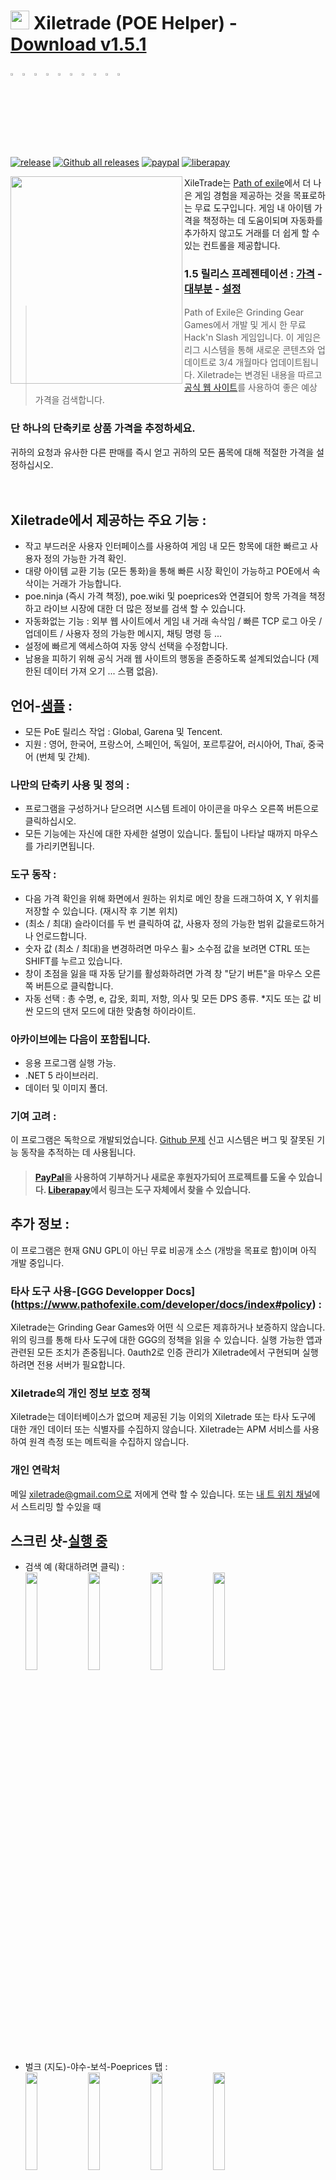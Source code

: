 # <img src="https://i.imgur.com/dhWQgtY.png" width="30" height="30"> Xiletrade (POE Helper) - [Download v1.5.1](https://github.com/maxensas/xiletrade/releases/download/1.5.1/Xiletrade_win-x64.rar)  

[<img width="3%" height="3%" src="https://user-images.githubusercontent.com/62154281/104107842-feae5080-52bf-11eb-8e8f-d8827f1f0334.png">](https://github.com/maxensas/xiletrade)
[<img width="3%" height="3%" src="https://user-images.githubusercontent.com/62154281/104107838-fd7d2380-52bf-11eb-8d47-f949fd7a3b58.png">](https://github.com/maxensas/xiletrade/blob/master/readme/README.kr.md)
[<img width="3%" height="3%" src="https://user-images.githubusercontent.com/62154281/104107835-fd7d2380-52bf-11eb-8e08-614b2610eca4.png">](https://github.com/maxensas/xiletrade/blob/master/readme/README.fr.md)
[<img width="3%" height="3%" src="https://user-images.githubusercontent.com/62154281/104107839-fe15ba00-52bf-11eb-807e-25088a595f33.png">](https://github.com/maxensas/xiletrade/blob/master/readme/README.es.md)
[<img width="3%" height="3%" src="https://user-images.githubusercontent.com/62154281/104107836-fd7d2380-52bf-11eb-8ba2-bcdc04dab8b9.png">](https://github.com/maxensas/xiletrade/blob/master/readme/README.de.md)
[<img width="3%" height="3%" src="https://user-images.githubusercontent.com/62154281/104107833-fce48d00-52bf-11eb-896a-c5671965cb51.png">](https://github.com/maxensas/xiletrade/blob/master/readme/README.pt.md)
[<img width="3%" height="3%" src="https://user-images.githubusercontent.com/62154281/104107837-fd7d2380-52bf-11eb-8df0-091c9d9cc05a.png">](https://github.com/maxensas/xiletrade/blob/master/readme/README.ru.md)
[<img width="3%" height="3%" src="https://user-images.githubusercontent.com/62154281/104107841-feae5080-52bf-11eb-8ca7-1f402cbf6e5e.png">](https://github.com/maxensas/xiletrade/blob/master/readme/README.th.md)
[<img width="3%" height="3%" src="https://user-images.githubusercontent.com/62154281/104107840-fe15ba00-52bf-11eb-939e-d98bba60877d.png">](https://github.com/maxensas/xiletrade/blob/master/readme/README.tw.md)
[<img width="3%" height="3%" src="https://user-images.githubusercontent.com/62154281/104107834-fce48d00-52bf-11eb-8902-02d5a6d457c8.png">](https://github.com/maxensas/xiletrade/blob/master/readme/README.cn.md)<br>  
[![release](https://img.shields.io/badge/Release-v1.5.1-brightgreen.svg)](https://github.com/maxensas/xiletrade/releases) 
[![Github all releases](https://img.shields.io/github/downloads/maxensas/xiletrade/total.svg)](https://GitHub.com/maxensas/xiletrade/releases/) [![paypal](https://img.shields.io/badge/Donate-Paypal-blue.svg)](https://www.paypal.com/donate/?token=9zX_z7wnneHW8GsUxn-T3fUiqqPeFHfRCD9dAS8O21_n4CR6sXyJN4XmyjWwroo2cBZM2G) [![liberapay](https://img.shields.io/liberapay/patrons/Xiletrade.svg?logo=liberapay)](https://liberapay.com/Xiletrade/donate)  

<img align="left" width="275" height="332" src="https://user-images.githubusercontent.com/62154281/120822061-517df280-c556-11eb-9312-7e98127c6450.png">

XileTrade는 [Path of exile](https://poe.game.daum.net/)에서 더 나은 게임 경험을 제공하는 것을 목표로하는 무료 도구입니다. 게임 내 아이템 가격을 책정하는 데 도움이되며 자동화를 추가하지 않고도 거래를 더 쉽게 할 수있는 컨트롤을 제공합니다.
### 1.5 릴리스 프레젠테이션 : [가격](https://youtu.be/4mP3uOsr8oc) - [대부분](https://youtu.be/6yuLZXTho-A) - [설정](https://youtu.be/libdIjrNM-8 )<br>
>Path of Exile은 Grinding Gear Games에서 개발 및 게시 한 무료 Hack'n Slash 게임입니다. 이 게임은 리그 시스템을 통해 새로운 콘텐츠와 업데이트로 3/4 개월마다 업데이트됩니다.
>Xiletrade는 변경된 내용을 따르고 [공식 웹 사이트](https://poe.game.daum.net/trade/search/)를 사용하여 좋은 예상 가격을 검색합니다.

### 단 하나의 단축키로 상품 가격을 추정하세요.
귀하의 요청과 유사한 다른 판매를 즉시 얻고 귀하의 모든 품목에 대해 적절한 가격을 설정하십시오.<br><br><br>  

## Xiletrade에서 제공하는 주요 기능 :
* 작고 부드러운 사용자 인터페이스를 사용하여 게임 내 모든 항목에 대한 빠르고 사용자 정의 가능한 가격 확인.
* 대량 아이템 교환 기능 (모든 통화)을 통해 빠른 시장 확인이 가능하고 POE에서 속삭이는 거래가 가능합니다.
* poe.ninja (즉시 가격 책정), poe.wiki 및 poeprices와 연결되어 항목 가격을 책정하고 라이브 시장에 대한 더 많은 정보를 검색 할 수 있습니다.
* 자동화없는 기능 : 외부 웹 사이트에서 게임 내 거래 속삭임 / 빠른 TCP 로그 아웃 / 업데이트 / 사용자 정의 가능한 메시지, 채팅 명령 등 ...
* 설정에 빠르게 액세스하여 자동 양식 선택을 수정합니다.
* 남용을 피하기 위해 공식 거래 웹 사이트의 행동을 존중하도록 설계되었습니다 (제한된 데이터 가져 오기 ... 스팸 없음).

## 언어-[샘플](https://github.com/maxensas/xiletrade/blob/master/LANGUAGES.md) :
* 모든 PoE 릴리스 작업 : Global, Garena 및 Tencent.
* 지원 : 영어, 한국어, 프랑스어, 스페인어, 독일어, 포르투갈어, 러시아어, Thaï, 중국어 (번체 및 간체).

### 나만의 단축키 사용 및 정의 :
* 프로그램을 구성하거나 닫으려면 시스템 트레이 아이콘을 마우스 오른쪽 버튼으로 클릭하십시오.
* 모든 기능에는 자신에 대한 자세한 설명이 있습니다. 툴팁이 나타날 때까지 마우스를 가리키면됩니다.

### 도구 동작 :
* 다음 가격 확인을 위해 화면에서 원하는 위치로 메인 창을 드래그하여 X, Y 위치를 저장할 수 있습니다. (재시작 후 기본 위치)
* (최소 / 최대) 슬라이더를 두 번 클릭하여 값, 사용자 정의 가능한 범위 값을로드하거나 언로드합니다.
* 숫자 값 (최소 / 최대)을 변경하려면 마우스 휠> 소수점 값을 보려면 CTRL 또는 SHIFT를 누르고 있습니다.
* 창이 초점을 잃을 때 자동 닫기를 활성화하려면 가격 창 "닫기 버튼"을 마우스 오른쪽 버튼으로 클릭합니다.
* 자동 선택 : 총 수명, e, 갑옷, 회피, 저항, 의사 및 모든 DPS 종류.
*지도 또는 값 비싼 모드의 댄저 모드에 대한 맞춤형 하이라이트.

### 아카이브에는 다음이 포함됩니다.
* 응용 프로그램 실행 가능.
* .NET 5 라이브러리.
* 데이터 및 이미지 폴더.

### 기여 고려 :
이 프로그램은 독학으로 개발되었습니다. [Github 문제](https://github.com/maxensas/xiletrade/issues) 신고 시스템은 버그 및 잘못된 기능 동작을 추적하는 데 사용됩니다.
> #### [PayPal](https://www.paypal.com/donate/?token=9zX_z7wnneHW8GsUxn-T3fUiqqPeFHfRCD9dAS8O21_n4CR6sXyJN4XmyjWwroo2cBZM2G)을 사용하여 기부하거나 새로운 후원자가되어 프로젝트를 도울 수 있습니다. [Liberapay](https://liberapay.com/Xiletrade/)에서 링크는 도구 자체에서 찾을 수 있습니다.

## 추가 정보 :
이 프로그램은 현재 GNU GPL이 아닌 무료 비공개 소스 (개방을 목표로 함)이며 아직 개발 중입니다.

### 타사 도구 사용-[GGG Developper Docs] (https://www.pathofexile.com/developer/docs/index#policy) :
Xiletrade는 Grinding Gear Games와 어떤 식 으로든 제휴하거나 보증하지 않습니다. <br>
위의 링크를 통해 타사 도구에 대한 GGG의 정책을 읽을 수 있습니다. 실행 가능한 앱과 관련된 모든 조치가 존중됩니다. 0auth2로 인증 관리가 Xiletrade에서 구현되며 실행하려면 전용 서버가 필요합니다. <br> 

### Xiletrade의 개인 정보 보호 정책
Xiletrade는 데이터베이스가 없으며 제공된 기능 이외의 Xiletrade 또는 타사 도구에 대한 개인 데이터 또는 식별자를 수집하지 않습니다.
Xiletrade는 APM 서비스를 사용하여 원격 측정 또는 메트릭을 수집하지 않습니다.

### 개인 연락처
메일 xiletrade@gmail.com으로 저에게 연락 할 수 있습니다.
또는 [내 트 위치 채널](https://www.twitch.tv/maxensas/)에서 스트리밍 할 수있을 때

## 스크린 샷-[실행 중](https://github.com/maxensas/xiletrade/blob/master/SCREENSHOTS.md)
* 검색 예 (확대하려면 클릭) :  
<img src="https://user-images.githubusercontent.com/62154281/104071582-bfbdc380-5209-11eb-8702-e0488e2deb29.png" width="20%" height="20%"> <img src="https://user-images.githubusercontent.com/62154281/104071669-e8de5400-5209-11eb-8b78-b11148e33ce1.png" width="20%" height="20%"> <img src="https://user-images.githubusercontent.com/62154281/104071722-06132280-520a-11eb-94cf-6dc8a7fc357f.png" width="20%" height="20%"> <img src="https://user-images.githubusercontent.com/62154281/104071773-22af5a80-520a-11eb-8f64-2d44d4267db0.png" width="20%" height="20%">
* 벌크 (지도)-야수-보석-Poeprices 탭 :  
<img src="https://user-images.githubusercontent.com/62154281/104072417-79696400-520b-11eb-884b-4c2ab9687aa1.png" width="20%" height="20%"> <img src="https://user-images.githubusercontent.com/62154281/104072476-9b62e680-520b-11eb-834b-e8ca43e32f3c.png" width="20%" height="20%" align="top"> <img src="https://user-images.githubusercontent.com/62154281/104072512-addd2000-520b-11eb-878c-a9022ab55f26.png" width="20%" height="20%" align="top"> <img src="https://user-images.githubusercontent.com/62154281/104073427-f39ae800-520d-11eb-9266-24a44f6e9708.png" width="20%" height="20%" align="top">
* Xiletrade 설정 :  
<img src="https://user-images.githubusercontent.com/62154281/104072131-d6b0e580-520a-11eb-97fe-6b917e9d5bb6.png" width="20%" height="20%"> <img src="https://user-images.githubusercontent.com/62154281/104072169-f7793b00-520a-11eb-8417-02b2d4185463.png" width="20%" height="20%"> <img src="https://user-images.githubusercontent.com/62154281/104072213-0e1f9200-520b-11eb-8c13-bab34c9a807a.png" width="20%" height="20%"> 
* 시스템 트레이 :  
     <img src="https://user-images.githubusercontent.com/62154281/104071973-7c178980-520a-11eb-8669-0527c3925b9e.png" width="30%" height="30%">
